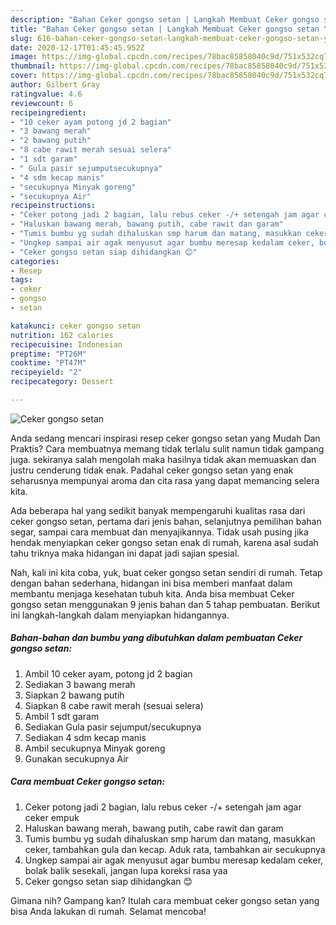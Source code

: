```yaml
---
description: "Bahan Ceker gongso setan | Langkah Membuat Ceker gongso setan Yang Enak Dan Mudah"
title: "Bahan Ceker gongso setan | Langkah Membuat Ceker gongso setan Yang Enak Dan Mudah"
slug: 616-bahan-ceker-gongso-setan-langkah-membuat-ceker-gongso-setan-yang-enak-dan-mudah
date: 2020-12-17T01:45:45.952Z
image: https://img-global.cpcdn.com/recipes/78bac85858040c9d/751x532cq70/ceker-gongso-setan-foto-resep-utama.jpg
thumbnail: https://img-global.cpcdn.com/recipes/78bac85858040c9d/751x532cq70/ceker-gongso-setan-foto-resep-utama.jpg
cover: https://img-global.cpcdn.com/recipes/78bac85858040c9d/751x532cq70/ceker-gongso-setan-foto-resep-utama.jpg
author: Gilbert Gray
ratingvalue: 4.6
reviewcount: 6
recipeingredient:
- "10 ceker ayam potong jd 2 bagian"
- "3 bawang merah"
- "2 bawang putih"
- "8 cabe rawit merah sesuai selera"
- "1 sdt garam"
- " Gula pasir sejumputsecukupnya"
- "4 sdm kecap manis"
- "secukupnya Minyak goreng"
- "secukupnya Air"
recipeinstructions:
- "Ceker potong jadi 2 bagian, lalu rebus ceker -/+ setengah jam agar ceker empuk"
- "Haluskan bawang merah, bawang putih, cabe rawit dan garam"
- "Tumis bumbu yg sudah dihaluskan smp harum dan matang, masukkan ceker, tambahkan gula dan kecap. Aduk rata, tambahkan air secukupnya"
- "Ungkep sampai air agak menyusut agar bumbu meresap kedalam ceker, bolak balik sesekali, jangan lupa koreksi rasa yaa"
- "Ceker gongso setan siap dihidangkan 😊"
categories:
- Resep
tags:
- ceker
- gongso
- setan

katakunci: ceker gongso setan 
nutrition: 162 calories
recipecuisine: Indonesian
preptime: "PT26M"
cooktime: "PT47M"
recipeyield: "2"
recipecategory: Dessert

---
```



![Ceker gongso setan](https://img-global.cpcdn.com/recipes/78bac85858040c9d/751x532cq70/ceker-gongso-setan-foto-resep-utama.jpg)

Anda sedang mencari inspirasi resep ceker gongso setan yang Mudah Dan Praktis? Cara membuatnya memang tidak terlalu sulit namun tidak gampang juga. sekiranya salah mengolah maka hasilnya tidak akan memuaskan dan justru cenderung tidak enak. Padahal ceker gongso setan yang enak seharusnya mempunyai aroma dan cita rasa yang dapat memancing selera kita.

Ada beberapa hal yang sedikit banyak mempengaruhi kualitas rasa dari ceker gongso setan, pertama dari jenis bahan, selanjutnya pemilihan bahan segar, sampai cara membuat dan menyajikannya. Tidak usah pusing jika hendak menyiapkan ceker gongso setan enak di rumah, karena asal sudah tahu triknya maka hidangan ini dapat jadi sajian spesial.




Nah, kali ini kita coba, yuk, buat ceker gongso setan sendiri di rumah. Tetap dengan bahan sederhana, hidangan ini bisa memberi manfaat dalam membantu menjaga kesehatan tubuh kita. Anda bisa membuat Ceker gongso setan menggunakan 9 jenis bahan dan 5 tahap pembuatan. Berikut ini langkah-langkah dalam menyiapkan hidangannya.

<!--inarticleads1-->

##### Bahan-bahan dan bumbu yang dibutuhkan dalam pembuatan Ceker gongso setan:

1. Ambil 10 ceker ayam, potong jd 2 bagian
1. Sediakan 3 bawang merah
1. Siapkan 2 bawang putih
1. Siapkan 8 cabe rawit merah (sesuai selera)
1. Ambil 1 sdt garam
1. Sediakan  Gula pasir sejumput/secukupnya
1. Sediakan 4 sdm kecap manis
1. Ambil secukupnya Minyak goreng
1. Gunakan secukupnya Air




<!--inarticleads2-->

##### Cara membuat Ceker gongso setan:

1. Ceker potong jadi 2 bagian, lalu rebus ceker -/+ setengah jam agar ceker empuk
1. Haluskan bawang merah, bawang putih, cabe rawit dan garam
1. Tumis bumbu yg sudah dihaluskan smp harum dan matang, masukkan ceker, tambahkan gula dan kecap. Aduk rata, tambahkan air secukupnya
1. Ungkep sampai air agak menyusut agar bumbu meresap kedalam ceker, bolak balik sesekali, jangan lupa koreksi rasa yaa
1. Ceker gongso setan siap dihidangkan 😊




Gimana nih? Gampang kan? Itulah cara membuat ceker gongso setan yang bisa Anda lakukan di rumah. Selamat mencoba!
